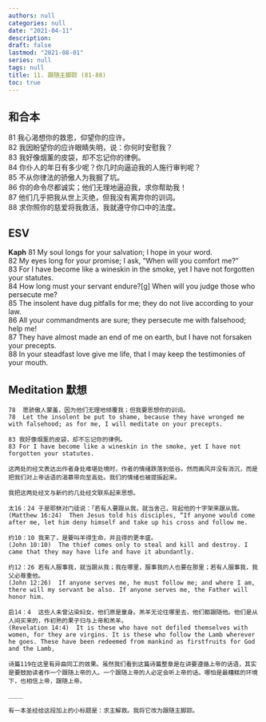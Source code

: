 ```yaml
---
authors: null
categories: null
date: "2021-04-11"
description: 
draft: false
lastmod: "2021-08-01"
series: null
tags: null
title: 11. 跟随主脚踪 (81-88)  
toc: true
---
```


## 和合本

81 我心渴想你的救恩，仰望你的应许。  
82 我因盼望你的应许眼睛失明，说：你何时安慰我？  
83 我好像烟薰的皮袋，却不忘记你的律例。  
84 你仆人的年日有多少呢？你几时向逼迫我的人施行审判呢？  
85 不从你律法的骄傲人为我掘了坑。  
86 你的命令尽都诚实；他们无理地逼迫我，求你帮助我！  
87 他们几乎把我从世上灭绝，但我没有离弃你的训词。  
88 求你照你的慈爱将我救活，我就遵守你口中的法度。  

## ESV
**Kaph**
81 My soul longs for your salvation; I hope in your word.  
82 My eyes long for your promise; I ask, “When will you comfort me?”  
83 For I have become like a wineskin in the smoke, yet I have not forgotten your statutes.  
84 How long must your servant endure?[g] When will you judge those who persecute me?  
85 The insolent have dug pitfalls for me; they do not live according to your law.  
86 All your commandments are sure; they persecute me with falsehood; help me!  
87 They have almost made an end of me on earth, but I have not forsaken your precepts.  
88 In your steadfast love give me life, that I may keep the testimonies of your mouth.  


## Meditation 默想

    78  愿骄傲人蒙羞，因为他们无理地倾覆我；但我要思想你的训词。   
    78  Let the insolent be put to shame, because they have wronged me with falsehood; as for me, I will meditate on your precepts.   

    83 我好像烟薰的皮袋，却不忘记你的律例。    
    83 For I have become like a wineskin in the smoke, yet I have not forgotten your statutes.    

    这两处的经文表达出作者身处难堪处境时，作者的情绪跌落到低谷。然而画风并没有消沉，而是把我们对上帝话语的渴慕带向至高处。我们的情绪也被提振起来。  

    我把这两处经文与新约的几处经文联系起来思想。  

    太16：24 于是耶稣对门徒说：「若有人要跟从我，就当舍己，背起他的十字架来跟从我。  
    (Matthew 16:24)  Then Jesus told his disciples, “If anyone would come after me, let him deny himself and take up his cross and follow me.  

    约10：10 我来了，是要叫羊得生命，并且得的更丰盛。   
    (John 10:10)  The thief comes only to steal and kill and destroy. I came that they may have life and have it abundantly.  

    约12：26 若有人服事我，就当跟从我；我在哪里，服事我的人也要在那里；若有人服事我，我父必尊重他。  
    (John 12:26)  If anyone serves me, he must follow me; and where I am, there will my servant be also. If anyone serves me, the Father will honor him.  

    启14：4  这些人未曾沾染妇女，他们原是童身。羔羊无论往哪里去，他们都跟随他。他们是从人间买来的，作初熟的果子归与上帝和羔羊。  
    (Revelation 14:4)  It is these who have not defiled themselves with women, for they are virgins. It is these who follow the Lamb wherever he goes. These have been redeemed from mankind as firstfruits for God and the Lamb,  

    诗篇119在这里有异曲同工的效果。虽然我们看到这篇诗篇整章是在讲要遵循上帝的话语，其实是要鼓励读者作一个跟随上帝的人。一个跟随上帝的人必定会听上帝的话。哪怕是最糟糕的环境下，也相信上帝，跟随上帝。  
    
    ____
    
    有一本圣经给这段加上的小标题是：求主解救。我将它改为跟随主脚踪。


<script>
    var refTagger = {
        settings: {
            bibleVersion: "KJV" /*hlybblsmpshndtn*/
        }
    }; 

    (function(d, t) {
        var n=d.querySelector('[nonce]');
        refTagger.settings.nonce = n && (n.nonce||n.getAttribute('nonce'));
        var g = d.createElement(t), s = d.getElementsByTagName(t)[0];
        g.src = 'https://api.reftagger.com/v2/RefTagger.js';
        g.nonce = refTagger.settings.nonce;
        s.parentNode.insertBefore(g, s);
    }(document, 'script'));
</script>